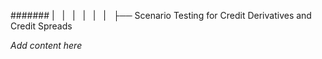 ####### |   |   |   |   |   |   ├── Scenario Testing for Credit Derivatives and Credit Spreads

*Add content here*
